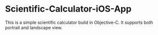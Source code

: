 # Scientific-Calculator-iOS-App
This is a simple scientific calculator build in Objective-C. It supports both portrait and landscape view.
